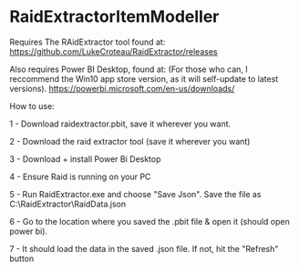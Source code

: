 # RaidExtractorItemModeller

Requires The RAidExtractor tool found at: 
https://github.com/LukeCroteau/RaidExtractor/releases

Also requires Power BI Desktop, found at:
(For those who can, I reccommend the Win10 app store version, as it will self-update to latest versions).
https://powerbi.microsoft.com/en-us/downloads/

How to use:

1 - Download raidextractor.pbit, save it wherever you want.

2 - Download the raid extractor tool (save it wherever you want)

3 - Download + install Power Bi Desktop

4 - Ensure Raid is running on your PC

5 - Run  RaidExtractor.exe and choose "Save Json".   Save the file as C:\RaidExtractor\RaidData.json

6 - Go to the location where you saved the .pbit file & open it (should open power bi).

7 - It should load the data in the saved .json file.   If not, hit the "Refresh" button


